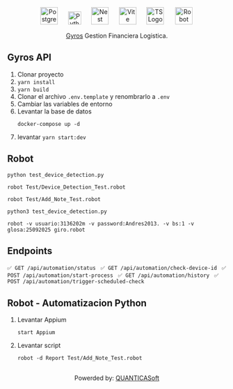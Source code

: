  
<p align="center">
    <a href="http://postgre.org/" target="blank"><img src="https://wiki.postgresql.org/images/a/a4/PostgreSQL_logo.3colors.svg" width="40" alt="PostgreSQL Logo" /></a>
    &nbsp;&nbsp;&nbsp;&nbsp;
    <a href="http://python.com/" target="blank"><img src="https://s3.dualstack.us-east-2.amazonaws.com/pythondotorg-assets/media/files/python-logo-only.svg" width="30" alt="Python Logo" /></a>
    &nbsp;&nbsp;&nbsp;&nbsp;
    <a href="http://nestjs.com/" target="blank"><img src="https://nestjs.com/img/logo-small.svg" width="40" alt="Nest Logo" /></a>
    &nbsp;&nbsp;&nbsp;&nbsp;
    <a href="http://vite.org/" target="blank"><img src="https://vitejs.dev/logo.svg" width="40" alt="Vite Logo" /></a>
    &nbsp;&nbsp;&nbsp;&nbsp;
    <a href="http://ts.org/" target="blank"><img src="https://cdn.jsdelivr.net/gh/devicons/devicon/icons/typescript/typescript-original.svg" width="40" alt="TS Logo" /></a>
    &nbsp;&nbsp;&nbsp;&nbsp;
    <a href="http://robotframework.org/" target="blank">
      <img src="https://raw.githubusercontent.com/robotframework/visual-identity/main/logo/robot-framework.svg" 
          width="40" 
          alt="Robot Framework" 
          style="background-color: white; padding: 2px; border-radius: 3px;" />
    </a> 
</p>

[circleci-image]: https://img.shields.io/circleci/build/github/nestjs/nest/master?token=abc123def456
[circleci-url]: https://circleci.com/gh/nestjs/nest

  <p align="center"> <a href="http://quanticasoft.org" target="_blank">Gyros</a> Gestion Financiera Logistica.</p>

## Gyros API

1. Clonar proyecto
2. ```yarn install```
3. ```yarn build```
4. Clonar el archivo ```.env.template``` y renombrarlo a ```.env```
5. Cambiar las variables de entorno
6. Levantar la base de datos
    ```
    docker-compose up -d
    ```
7. levantar ``` yarn start:dev ```    

## Robot
```python test_device_detection.py```

```robot Test/Device_Detection_Test.robot```

```robot Test/Add_Note_Test.robot```

```python3 test_device_detection.py```

```robot -v usuario:3136202m -v password:Andres2013. -v bs:1 -v glosa:25092025 giro.robot```


## Endpoints
```✅ GET /api/automation/status ```
```✅ GET /api/automation/check-device-id ```
```✅ POST /api/automation/start-process ```
```✅ GET /api/automation/history ```
```✅ POST /api/automation/trigger-scheduled-check ```


## Robot - Automatizacion Python

1. Levantar Appium
    ```
    start Appium 
    ```

2. Levantar script
   ```    
   robot -d Report Test/Add_Note_Test.robot 
   ```


## 

<p align="center"> Powerded by: <a href="http://quanticasoft.org" target="_blank">QUANTICASoft</a> </p>



